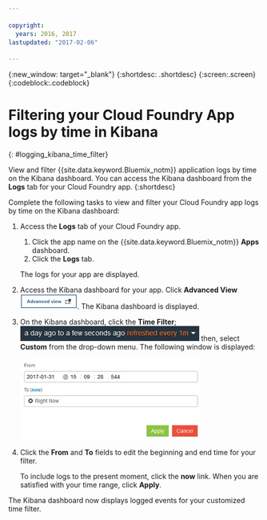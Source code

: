 ```yaml
---

copyright:
  years: 2016, 2017
lastupdated: "2017-02-06"

---
```



{:new_window: target="_blank"}
{:shortdesc: .shortdesc}
{:screen:.screen}
{:codeblock:.codeblock}


# Filtering your Cloud Foundry App logs by time in Kibana
<!-- for example, Uploading your data -->
{: #logging_kibana_time_filter}


View and filter {{site.data.keyword.Bluemix_notm}} application logs by time on the Kibana dashboard. You can access the Kibana dashboard from the **Logs** tab for your Cloud Foundry app. 
{:shortdesc}

Complete the following tasks to view and filter your Cloud Foundry app logs by time on the Kibana dashboard:

1. Access the **Logs** tab of your Cloud Foundry app. 

    1. Click the app name on the {{site.data.keyword.Bluemix_notm}} **Apps** dashboard.
    2. Click the **Logs** tab. 
    
    The logs for your app are displayed.

2. Access the Kibana dashboard for your app. Click **Advanced View** ![Advanced view link](images/logging_advanced_view.jpg). The Kibana dashboard is displayed.


3. On the Kibana dashboard, click the **Time Filter**; ![Kibana time filter](images/logging_kibana_time_filter.jpg) then, select **Custom** from the drop-down menu. The following window is displayed:

    ![Custom time filter on the Kibana dashboard](images/logging_custom_time_filter.jpg)

4. Click the **From** and **To** fields to edit the beginning and end time for your filter. 
    
    To include logs to the present moment, click the **now** link. 
    When you are satisfied with your time range, click **Apply**. 

The Kibana dashboard now displays logged events for your customized time filter.
